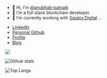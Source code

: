 - 👋 Hi, I’m [@anubhab-patnaik](https://github.com/codebotx)
- 👀 I’m a full stack blockchain developer.
- 🌱 I’m currently working with [Squbix Digital](https://squbix.com/) ... 

* [LinkedIn](https://www.linkedin.com/in/anubhabpatnaik0530/) 
* [Personal Github](https://www.github.com/codebotx)
* [Profile](https://anubhavp.dev)
* [Blog](https://anubhavp.dev/blog)

<img src="https://komarev.com/ghpvc/?username=anubhab-patnaik">

![Github stats](https://github-readme-stats.vercel.app/api?username=anubhab-patnaik&layout=compact&hide=html&theme=graywhite)

![Top Langs](https://github-readme-stats.vercel.app/api/top-langs/?username=anubhab-patnaik&layout=compact&theme=graywhite)
